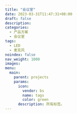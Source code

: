 ```yaml
---
title: "会议室"
date: 2023-03-31T11:47:31+08:00
draft: false
description:
categories:
  - 产品方案
  - 会议室
tags:
  - LED
  - 麦克风
noindex: false
nav_weight: 1000
images:
menu:
  main:
    parent: projects
    params:
      icon:
        vendor: bs
        name: tags
        color: green
      description: 所有标签。
---
```

